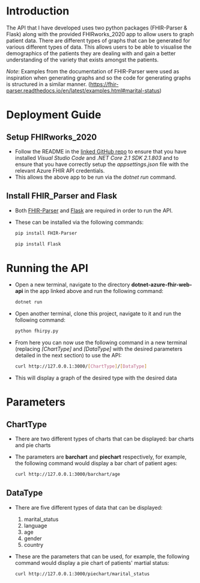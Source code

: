 # Introduction
The API that I have developed uses two python packages (FHIR-Parser & Flask) along with the provided FHIRworks_2020 app to allow users to graph patient data. There are different types of graphs that can be generated for various different types of data. This allows users to be able to visualise the demographics of the patients they are dealing with and gain a better understanding of the variety that exists amongst the patients.

*Note*: Examples from the documentation of FHIR-Parser were used as inspiration when generating graphs and so the code for generating graphs is structured in a similar manner. (https://fhir-parser.readthedocs.io/en/latest/examples.html#marital-status)

# Deployment Guide
## Setup FHIRworks_2020
- Follow the README in the [linked GitHub repo](https://github.com/goshdrive/FHIRworks_2020) to ensure that you have installed *Visual Studio Code* and *.NET Core 2.1 SDK 2.1.803* and to ensure that you have correctly setup the *appsettings.json* file with the relevant Azure FHIR API credentials.
- This allows the above app to be run via the *dotnet run* command.
## Install FHIR_Parser and Flask
- Both [FHIR-Parser](https://pypi.org/project/FHIR-Parser/) and [Flask](https://pypi.org/project/Flask/) are required in order to run the API.
- These can be installed via the following commands: 

    ```bash
    pip install FHIR-Parser
    ```
    ```bash
    pip install Flask
    ```

# Running the API
- Open a new terminal, navigate to the directory **dotnet-azure-fhir-web-api** in the app linked above and run the following command:

    ```bash
    dotnet run
    ```
    
- Open another terminal, clone this project, navigate to it and run the following command:

    ```bash
    python fhirpy.py
    ```

- From here you can now use the following command in a new terminal (replacing *[ChartType]* and *[DataType]* with the desired parameters detailed in the next section) to use the API:

    ```bash
    curl http://127.0.0.1:3000/[ChartType]/[DataType]
    ```
 
- This will display a graph of the desired type with the desired data

# Parameters
## ChartType
- There are two different types of charts that can be displayed: bar charts and pie charts
- The parameters are **barchart** and **piechart** respectively, for example, the following command would display a bar chart of patient ages:

    ```bash
    curl http://127.0.0.1:3000/barchart/age
    ```

## DataType
- There are five different types of data that can be displayed:
  1. marital_status
  2. language
  3. age
  4. gender
  5. country
- These are the parameters that can be used, for example, the following command would display a pie chart of patients' martial status:

    ```bash
    curl http://127.0.0.1:3000/piechart/marital_status
    ```
